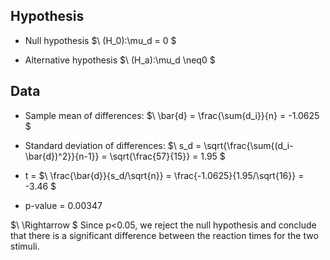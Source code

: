 ## Hypothesis

- Null hypothesis
$\ (H_0):\mu_d = 0 \$

- Alternative hypothesis
$\ (H_a):\mu_d \neq0 \$

## Data
- Sample mean of differences:
$\ \bar{d} = \frac{\sum{d_i}}{n} = -1.0625 \$

- Standard deviation of differences:
$\ s_d = \sqrt{\frac{\sum{(d_i-\bar{d})^2}}{n-1}} = \sqrt{\frac{57}{15}} = 1.95 \$

- t = 
$\ \frac{\bar{d}}{s_d/\sqrt{n}} = \frac{-1.0625}{1.95/\sqrt{16}} = -3.46 \$

- p-value = 0.00347

$\ \Rightarrow \$
Since p<0.05, we reject the null hypothesis and conclude that there is a significant difference between the reaction times for the two stimuli.
